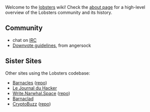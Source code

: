 Welcome to the [lobsters](https://lobste.rs/) wiki! Check the [about page](https://lobste.rs/about) for a high-level overview of the Lobsters community and its history.

## Community

* chat on [IRC](IRC)
* [Downvote guidelines](DownvoteGuidelines), from angersock

## Sister Sites

Other sites using the Lobsters codebase:

* [Barnacles](https://www.barnacl.es) ([repo](https://github.com/pushcx/barnacl.es))
* [Le Journal du Hacker](https://www.journalduhacker.net/)
* [Write.Narwhal.Space](https://write.narwhal.space) ([repo](https://github.com/charlesetc/write.narwhal.space))
* [Barnaclad](https://barnacles.blackfriday/)
* [CryptoBuzz](https://cryptobuzz.io/) ([repo](https://github.com/lukehamilton/cryptobuzz))